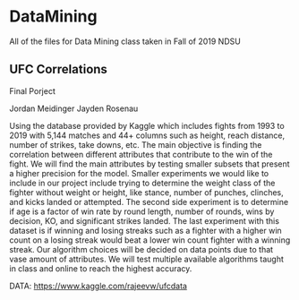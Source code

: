 # DataMining
All of the files for Data Mining class taken in Fall of 2019 NDSU

## UFC Correlations  
Final Porject

Jordan Meidinger  Jayden Rosenau

Using the database provided by Kaggle which includes fights from 1993 to 2019 with 5,144 matches and 44+ columns such as height, reach distance, number of strikes, take downs, etc. The main objective is finding the correlation between different attributes that contribute to the win of the fight. We will find the main attributes by testing smaller subsets that present a higher precision for the model. Smaller experiments we would like to include in our project include trying to determine the weight class of the fighter without weight or height, like stance, number of punches, clinches, and kicks landed or attempted. The second side experiment is to determine if age is a factor of win rate by round length, number of rounds, wins by decision, KO, and significant strikes landed. The last experiment with this dataset is if winning and losing streaks such as a fighter with a higher win count on a losing streak would beat a lower win count fighter with a winning streak.
Our algorithm choices will be decided on data points due to that vase amount of attributes. We will test multiple available algorithms taught in class and online to reach the highest accuracy. 


DATA: https://www.kaggle.com/rajeevw/ufcdata
